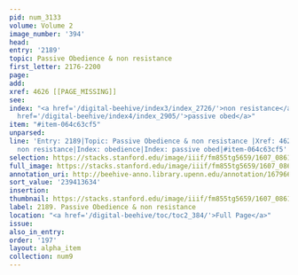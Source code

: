 ```yaml
---
pid: num_3133
volume: Volume 2
image_number: '394'
head:
entry: '2189'
topic: Passive Obedience & non resistance
first_letter: 2176-2200
page:
add:
xref: 4626 [[PAGE_MISSING]]
see:
index: "<a href='/digital-beehive/index3/index_2726/'>non resistance</a>|<a href='/digital-beehive/index4/index_2755/'>obedience</a>|<a
  href='/digital-beehive/index4/index_2905/'>passive obed</a>"
item: "#item-064c63cf5"
unparsed:
line: 'Entry: 2189|Topic: Passive Obedience & non resistance |Xref: 4626 [[PAGE_MISSING]]|Index:
  non resistance|Index: obedience|Index: passive obed|#item-064c63cf5'
selection: https://stacks.stanford.edu/image/iiif/fm855tg5659/1607_0861/811,3634,2843,788/full/0/default.jpg
full_image: https://stacks.stanford.edu/image/iiif/fm855tg5659/1607_0861/full/full/0/default.jpg
annotation_uri: http://beehive-anno.library.upenn.edu/annotation/1679667948984
sort_value: '239413634'
insertion:
thumbnail: https://stacks.stanford.edu/image/iiif/fm855tg5659/1607_0861/811,3634,600,180/250,/0/default.jpg
label: 2189. Passive Obedience & non resistance
location: "<a href='/digital-beehive/toc/toc2_384/'>Full Page</a>"
issue:
also_in_entry:
order: '197'
layout: alpha_item
collection: num9
---
```

